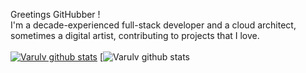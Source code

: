 Greetings GitHubber !  <br/>
I'm a decade-experienced full-stack developer and a cloud architect, sometimes a digital artist, contributing to projects that I love.<br/><br>
[![Varulv github stats](https://anasgamrani.vercel.app/api?username=Varulv1997&theme=synthwave&show_icons=true)](https://github.com/Varulv1997/github-readme-stats)
[![Varulv github stats](https://anasgamrani.vercel.app/api/top-langs/?username=Varulv1997&hide=php&theme=synthwave)
